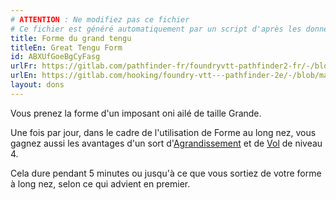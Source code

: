 ```yaml
---
# ATTENTION : Ne modifiez pas ce fichier
# Ce fichier est généré automatiquement par un script d'après les données du module Foundry VTT officiel et de sa traduction
title: Forme du grand tengu
titleEn: Great Tengu Form
id: ABXUfGoeBgCyFasg
urlFr: https://gitlab.com/pathfinder-fr/foundryvtt-pathfinder2-fr/-/blob/master/data/feats/ABXUfGoeBgCyFasg.htm
urlEn: https://gitlab.com/hooking/foundry-vtt---pathfinder-2e/-/blob/master/packs/data/feats.db/great-tengu-form.json
layout: dons
---
```

Vous prenez la forme d'un imposant oni ailé de taille Grande.

Une fois par jour, dans le cadre de l'utilisation de Forme au long nez, vous gagnez aussi les avantages d'un sort d'[Agrandissement](../sorts/agrandissement.html) et de [Vol](../sorts/vol.html) de niveau 4.

Cela dure pendant 5 minutes ou jusqu'à ce que vous sortiez de votre forme à long nez, selon ce qui advient en premier.
